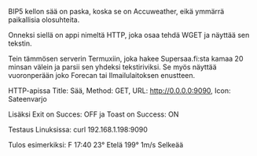 BIP5 kellon sää on paska, koska se on Accuweather, eikä ymmärrä paikallisia olosuhteita.

Onneksi siellä on appi nimeltä HTTP, joka osaa tehdä WGET ja näyttää sen tekstin.

Tein tämmösen serverin Termuxiin, joka hakee Supersaa.fi:sta kamaa 20 minsan välein
ja parsii sen yhdeksi tekstiriviksi.
Se myös näyttää vuoronperään joko Forecan tai Ilmailulaitoksen enustteen.

HTTP-apissa Title: Sää, Method: GET, URL: http://0.0.0.0:9090, Icon: Sateenvarjo

Lisäksi Exit on Succes: OFF ja Toast on Success: ON

Testaus Linuksissa:  curl 192.168.1.198:9090

Tulos esimerkiksi: F 17:40 23° Etelä 199° 1m/s Selkeää



